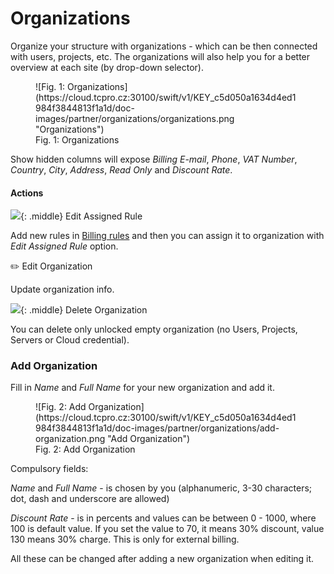 # **Organizations**

Organize your structure with organizations - which can be then connected with users, projects, etc. The organizations will also help you for a better overview at each site (by drop-down selector).

<figure markdown>
  ![Fig. 1: Organizations](https://cloud.tcpro.cz:30100/swift/v1/KEY_c5d050a1634d4ed1984f3844813f1a1d/doc-images/partner/organizations/organizations.png "Organizations")
  <figcaption> Fig. 1: Organizations </figcaption>
</figure>

Show hidden columns will expose *Billing E-mail*, *Phone*, *VAT Number*, *Country*, *City*, *Address*, *Read Only* and *Discount Rate*.

#### Actions

![](https://cloud.tcpro.cz:30100/swift/v1/KEY_c5d050a1634d4ed1984f3844813f1a1d/doc-images/partner/organizations/edit-assigned-rule.png){: .middle} Edit Assigned Rule

Add new rules in [Billing rules](../billing-rules) and then you can assign it to organization with *Edit Assigned Rule* option.

:pencil2: Edit Organization

Update organization info.

![](https://cloud.tcpro.cz:30100/swift/v1/KEY_c5d050a1634d4ed1984f3844813f1a1d/doc-images/icons/delete.png){: .middle} Delete Organization

You can delete only unlocked empty organization (no Users, Projects, Servers or Cloud credential).

### Add Organization

Fill in *Name* and *Full Name* for your new organization and add it.

<figure markdown>
  ![Fig. 2: Add Organization](https://cloud.tcpro.cz:30100/swift/v1/KEY_c5d050a1634d4ed1984f3844813f1a1d/doc-images/partner/organizations/add-organization.png "Add Organization")
  <figcaption> Fig. 2: Add Organization </figcaption>
</figure>

Compulsory fields:

*Name* and *Full Name* - is chosen by you (alphanumeric, 3-30 characters; dot, dash and underscore are allowed)

*Discount Rate* - is in percents and values can be between 0 - 1000, where 100 is default value.  If you set the value to 70, it means 30% discount, value 130 means 30% charge. This is only for external billing.

All these can be changed after adding a new organization when editing it.
